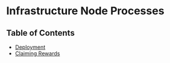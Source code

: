 # Infrastructure Node Processes

## Table of Contents
- [Deployment](./deployment/README.md)
- [Claiming Rewards](./claim_funds/README.md)
